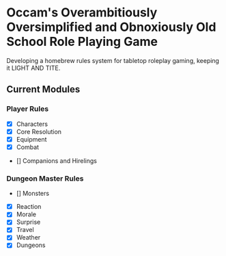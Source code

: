 # Occam's Overambitiously Oversimplified and Obnoxiously Old School Role Playing Game
Developing a homebrew rules system for tabletop roleplay gaming, keeping it LIGHT AND TITE.

## Current Modules
### Player Rules
- [x] Characters
- [x] Core Resolution
- [x] Equipment
- [x] Combat
- [] Companions and Hirelings
### Dungeon Master Rules
- [] Monsters
- [x] Reaction
- [x] Morale
- [x] Surprise
- [x] Travel
- [x] Weather
- [x] Dungeons
